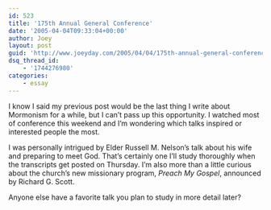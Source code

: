 ```yaml
---
id: 523
title: '175th Annual General Conference'
date: '2005-04-04T09:33:04+00:00'
author: Joey
layout: post
guid: 'http://www.joeyday.com/2005/04/04/175th-annual-general-conference'
dsq_thread_id:
    - '1744276980'
categories:
    - essay
---
```


I know I said my previous post would be the last thing I write about Mormonism for a while, but I can’t pass up this opportunity. I watched most of conference this weekend and I’m wondering which talks inspired or interested people the most.

I was personally intrigued by Elder Russell M. Nelson’s talk about his wife and preparing to meet God. That’s certainly one I’ll study thoroughly when the transcripts get posted on Thursday. I’m also more than a little curious about the church’s new missionary program, <cite>Preach My Gospel</cite>, announced by Richard G. Scott.

Anyone else have a favorite talk you plan to study in more detail later?